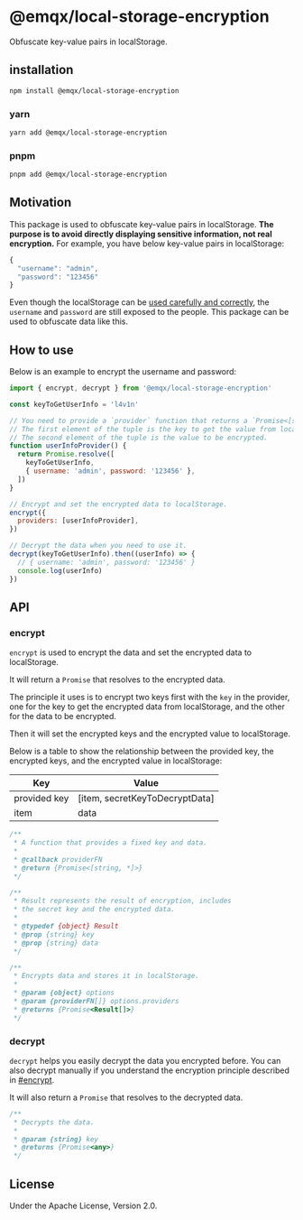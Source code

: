 # @emqx/local-storage-encryption

Obfuscate key-value pairs in localStorage.

## installation

```bash
npm install @emqx/local-storage-encryption
```

### yarn

```bash
yarn add @emqx/local-storage-encryption
```

### pnpm

```bash
pnpm add @emqx/local-storage-encryption
```

## Motivation

This package is used to obfuscate key-value pairs in localStorage. **The purpose is
to avoid directly displaying sensitive information, not real encryption.** For example,
you have below key-value pairs in localStorage:

```js
{
  "username": "admin",
  "password": "123456"
}
```

Even though the localStorage can be [used carefully and correctly](https://snyk.io/blog/is-localstorage-safe-to-use/), the `username` and `password` are still exposed to the people.
This package can be used to obfuscate data like this.

## How to use

Below is an example to encrypt the username and password:

```js
import { encrypt, decrypt } from '@emqx/local-storage-encryption'

const keyToGetUserInfo = 'l4v1n'

// You need to provide a `provider` function that returns a `Promise<[string, any]>`.
// The first element of the tuple is the key to get the value from localStorage.
// The second element of the tuple is the value to be encrypted.
function userInfoProvider() {
  return Promise.resolve([
    keyToGetUserInfo,
    { username: 'admin', password: '123456' },
  ])
}

// Encrypt and set the encrypted data to localStorage.
encrypt({
  providers: [userInfoProvider],
})

// Decrypt the data when you need to use it.
decrypt(keyToGetUserInfo).then((userInfo) => {
  // { username: 'admin', password: '123456' }
  console.log(userInfo)
})
```

## API

### encrypt

`encrypt` is used to encrypt the data and set the encrypted data to localStorage.

It will return a `Promise` that resolves to the encrypted data.

The principle it uses is to encrypt two keys first with the `key` in the provider, one for the key to get the encrypted data from localStorage, and the other for the data to be encrypted.

Then it will set the encrypted keys and the encrypted value to localStorage.

Below is a table to show the relationship between the provided key, the encrypted keys, and the encrypted value in localStorage:

| Key          | Value                          |
| ------------ | ------------------------------ |
| provided key | [item, secretKeyToDecryptData] |
| item         | data                           |

```js
/**
 * A function that provides a fixed key and data.
 *
 * @callback providerFN
 * @return {Promise<[string, *]>}
 */

/**
 * Result represents the result of encryption, includes
 * the secret key and the encrypted data.
 *
 * @typedef {object} Result
 * @prop {string} key
 * @prop {string} data
 */

/**
 * Encrypts data and stores it in localStorage.
 *
 * @param {object} options
 * @param {providerFN[]} options.providers
 * @returns {Promise<Result[]>}
 */
```

### decrypt

`decrypt` helps you easily decrypt the data you encrypted before. You can also decrypt
manually if you understand the encryption principle described in [#encrypt](#encrypt).

It will also return a `Promise` that resolves to the decrypted data.

```js
/**
 * Decrypts the data.
 *
 * @param {string} key
 * @returns {Promise<any>}
 */
```

## License

Under the Apache License, Version 2.0.

